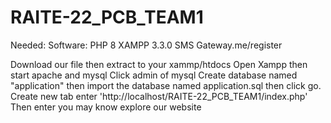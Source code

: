 # RAITE-22_PCB_TEAM1

Needed:
Software: PHP 8 XAMPP 3.3.0
SMS Gateway.me/register


Download our file then extract to your xammp/htdocs
Open Xampp then start apache and mysql
Click admin of mysql
Create database named "application" then import the database named application.sql then click go.
Create new tab enter 'http://localhost/RAITE-22_PCB_TEAM1/index.php'
Then enter you may know explore our website




